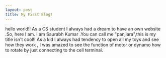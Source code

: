 ```yaml
---
layout: post
title: My First Blog!
---
```

hello world!!
As a CS student I always had a dream to have an own website .So, here I am.
I am Saurabh Kumar .You can call me "panjiara",this is my title isn't cool!!
As a kid I always had tendency to open all my toys and see how they work , I was amazed to see the function of motor or dynamo
how to rotate by just connecting to the cell terminal.
